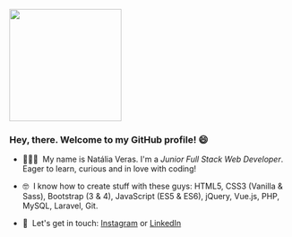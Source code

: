 <p>
  <a href="#"><img width="200" align='center' src="https://cdn.dribbble.com/users/1708950/screenshots/4188877/developer_med.gif"></a>
</p>

### Hey, there. Welcome to my GitHub profile! 😄

- 👩🏻‍💻  &nbsp;My name is Natália Veras. I'm a _Junior Full Stack Web Developer_. Eager to learn, curious and in love with coding! 

- 🤓 &nbsp;I know how to create stuff with these guys: HTML5, CSS3 (Vanilla & Sass), Bootstrap (3 & 4), JavaScript (ES5 & ES6), jQuery, Vue.js, PHP, MySQL, Laravel, Git.

- 📝 &nbsp;Let's get in touch: <a href="https://www.instagram.com/nataliavrs/">Instagram</a> or <a href="https://www.linkedin.com/in/nataliaveras/">LinkedIn</a>

